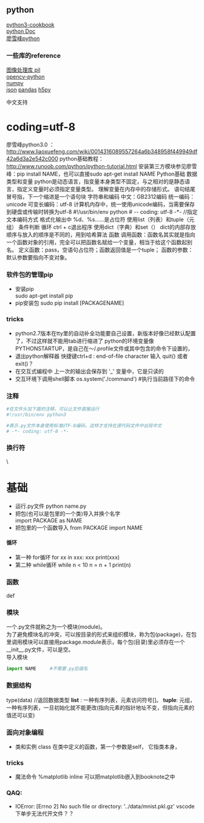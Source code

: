 python
------
[python3-cookbook](http://python3-cookbook.readthedocs.io/zh_CN/latest/index.html)  
[python Doc](https://docs.python.org/3/)  
[廖雪峰python](http://www.liaoxuefeng.com/wiki/0014316089557264a6b348958f449949df42a6d3a2e542c000)
### 一些库的reference
[图像处理库 pil](https://en.wikibooks.org/wiki/Python_Imaging_Library)  
[opencv-python](http://docs.opencv.org/master/d6/d00/tutorial_py_root.html)  
[numpy](https://docs.scipy.org/doc/numpy/reference/)  
[json](https://docs.python.org/3.6/library/json.html) 
[pandas](http://pandas.pydata.org/pandas-docs/stable/)
[h5py](http://docs.h5py.org/en/latest/)

中文支持
# coding=utf-8 


廖雪峰python3.0 ： http://www.liaoxuefeng.com/wiki/0014316089557264a6b348958f449949df42a6d3a2e542c000
python基础教程： http://www.runoob.com/python/python-tutorial.html
安装第三方模块参见廖雪峰：pip install NAME，也可以直接sudo apt-get install NAME
Python基础
     数据类型和变量
          python是动态语言，指变量本身类型不固定，与之相对的是静态语言，指定义变量时必须指定变量类型。
          理解变量在内存中的存储形式。
          语句结尾冒号指，下一个缩进是一个语句块
     字符串和编码
          中文：GB2312编码
          统一编码：unicode
          可变长编码：utf-8
          计算机内存中，统一使用unicode编码，当需要保存到硬盘或传输时转换为utf-8
               #!/usr/bin/env python
               # -- coding: utf-8 -*-       //指定文本编码方式
          格式化输出中 %d、%s……是占位符
     使用list（列表）和tuple（元组）
     条件判断
     循环 ctrl + c退出程序
     使用dict（字典）和set（）
          dict的内部存放顺序与放入的顺序是不同的，用到哈希算法
函数
     调用函数：函数名其实就是指向一个函数对象的引用，完全可以把函数名赋给一个变量，相当于给这个函数起别名。
     定义函数：pass，空语句占位符；函数返回值是一个tuple；
     函数的参数：默认参数要指向不变对象。

     
### 软件包的管理pip
- 安装pip  
  sudo apt-get install pip 
- pip安装包
  sudo pip install [PACKAGENAME]
### tricks
- python2.7版本在tty里的自动补全功能要自己设置，新版本好像已经默认配置了，不过这样就不能用tab进行缩进了
    python的环境变量像PYTHONSTARTUP，是自己在～/.profile文件或其中包含的命令下设置的，
- 退出python解释器
    快捷键ctrl+d : end-of-file character
    输入 quit() 或者 exit()？
- 在交互式编程中
    上一次的输出会保存到 '_' 变量中，它是只读的
- 交互环境下调用shell脚本
    os.system('./command') #执行当前路径下的命令
### 注释
```python
#在文件头加下面的注释，可以让文件直接运行
#!/usr/bin/env python3

#表示.py文件本身使用标准UTF-8编码，这样才支持在源代码文件中出现中文  
# -*- coding: utf-8 -*-
```
### 换行符
\
# 基础
- 运行.py文件
  python name.py
- 把包(也可以是包里的一个类)导入并换个名字    
  import PACKAGE as NAME 
- 把包里的一个函数导入
  from PACKAGE import NAME
#### 循环
- 第一种 for循环
for xx in xxx:
  xxx
print(xxx)
- 第二种 while循环
while n < 10
  n = n + 1
print(n)

### 函数
def 
### 模块
一个.py文件就称之为一个模块(module)。  
为了避免模块名的冲突，可以按目录的形式来组织模块，称为包(package)，在包里调用模块可以直接用package.module表示，每个包(目录)里必须存在一个__init__.py文件，可以是空。  
导入模块
```python
import NAME     #不需要.py后缀名
```

### 数据结构
type(data) //返回数据类型
**list** : 一种有序列表，元素访问符号[]。
**tuple**: 元组，一种有序列表，一旦初始化就不能更改(指向元素的指针地址不变，但指向元素的值还可以变)

### 面向对象编程
- 类和实例
  class
  在类中定义的函数，第一个参数是self， 它指类本身，

### tricks
- 魔法命令 %matplotlib inline 可以把matplotlib嵌入到booknote之中
### QAQ:
- IOError: [Errno 2] No such file or directory: '../data/mnist.pkl.gz'
  vscode下单步无法代开文件？？


